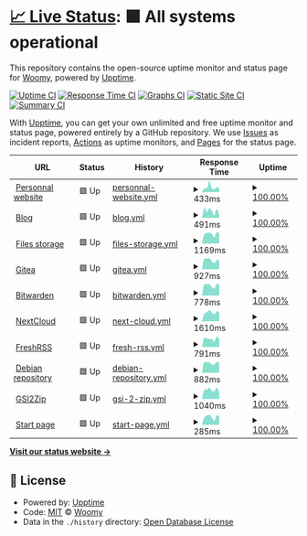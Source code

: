 # [📈 Live Status](https://status.woomy.ovh): <!--live status--> **🟩 All systems operational**

This repository contains the open-source uptime monitor and status page for [Woomy](https://woomy.ovh), powered by [Upptime](https://github.com/upptime/upptime).

[![Uptime CI](https://github.com/woomymy/status/workflows/Uptime%20CI/badge.svg)](https://github.com/woomymy/status/actions?query=workflow%3A%22Uptime+CI%22)
[![Response Time CI](https://github.com/woomymy/status/workflows/Response%20Time%20CI/badge.svg)](https://github.com/woomymy/status/actions?query=workflow%3A%22Response+Time+CI%22)
[![Graphs CI](https://github.com/woomymy/status/workflows/Graphs%20CI/badge.svg)](https://github.com/woomymy/status/actions?query=workflow%3A%22Graphs+CI%22)
[![Static Site CI](https://github.com/woomymy/status/workflows/Static%20Site%20CI/badge.svg)](https://github.com/woomymy/status/actions?query=workflow%3A%22Static+Site+CI%22)
[![Summary CI](https://github.com/woomymy/status/workflows/Summary%20CI/badge.svg)](https://github.com/woomymy/status/actions?query=workflow%3A%22Summary+CI%22)

With [Upptime](https://upptime.js.org), you can get your own unlimited and free uptime monitor and status page, powered entirely by a GitHub repository. We use [Issues](https://github.com/woomymy/status/issues) as incident reports, [Actions](https://github.com/woomymy/status/actions) as uptime monitors, and [Pages](https://status.woomy.ovh) for the status page.

<!--start: status pages-->
<!-- This summary is generated by Upptime (https://github.com/upptime/upptime) -->
<!-- Do not edit this manually, your changes will be overwritten -->
<!-- prettier-ignore -->
| URL | Status | History | Response Time | Uptime |
| --- | ------ | ------- | ------------- | ------ |
| <img alt="" src="https://favicons.githubusercontent.com/woomy.ovh" height="13"> [Personnal website](https://woomy.ovh) | 🟩 Up | [personnal-website.yml](https://github.com/Woomymy/status/commits/HEAD/history/personnal-website.yml) | <details><summary><img alt="Response time graph" src="./graphs/personnal-website/response-time-week.png" height="20"> 433ms</summary><br><a href="https://status.woomy.ovh/history/personnal-website"><img alt="Response time 306" src="https://img.shields.io/endpoint?url=https%3A%2F%2Fraw.githubusercontent.com%2FWoomymy%2Fstatus%2FHEAD%2Fapi%2Fpersonnal-website%2Fresponse-time.json"></a><br><a href="https://status.woomy.ovh/history/personnal-website"><img alt="24-hour response time 433" src="https://img.shields.io/endpoint?url=https%3A%2F%2Fraw.githubusercontent.com%2FWoomymy%2Fstatus%2FHEAD%2Fapi%2Fpersonnal-website%2Fresponse-time-day.json"></a><br><a href="https://status.woomy.ovh/history/personnal-website"><img alt="7-day response time 433" src="https://img.shields.io/endpoint?url=https%3A%2F%2Fraw.githubusercontent.com%2FWoomymy%2Fstatus%2FHEAD%2Fapi%2Fpersonnal-website%2Fresponse-time-week.json"></a><br><a href="https://status.woomy.ovh/history/personnal-website"><img alt="30-day response time 433" src="https://img.shields.io/endpoint?url=https%3A%2F%2Fraw.githubusercontent.com%2FWoomymy%2Fstatus%2FHEAD%2Fapi%2Fpersonnal-website%2Fresponse-time-month.json"></a><br><a href="https://status.woomy.ovh/history/personnal-website"><img alt="1-year response time 306" src="https://img.shields.io/endpoint?url=https%3A%2F%2Fraw.githubusercontent.com%2FWoomymy%2Fstatus%2FHEAD%2Fapi%2Fpersonnal-website%2Fresponse-time-year.json"></a></details> | <details><summary><a href="https://status.woomy.ovh/history/personnal-website">100.00%</a></summary><a href="https://status.woomy.ovh/history/personnal-website"><img alt="All-time uptime 100.00%" src="https://img.shields.io/endpoint?url=https%3A%2F%2Fraw.githubusercontent.com%2FWoomymy%2Fstatus%2FHEAD%2Fapi%2Fpersonnal-website%2Fuptime.json"></a><br><a href="https://status.woomy.ovh/history/personnal-website"><img alt="24-hour uptime 100.00%" src="https://img.shields.io/endpoint?url=https%3A%2F%2Fraw.githubusercontent.com%2FWoomymy%2Fstatus%2FHEAD%2Fapi%2Fpersonnal-website%2Fuptime-day.json"></a><br><a href="https://status.woomy.ovh/history/personnal-website"><img alt="7-day uptime 100.00%" src="https://img.shields.io/endpoint?url=https%3A%2F%2Fraw.githubusercontent.com%2FWoomymy%2Fstatus%2FHEAD%2Fapi%2Fpersonnal-website%2Fuptime-week.json"></a><br><a href="https://status.woomy.ovh/history/personnal-website"><img alt="30-day uptime 100.00%" src="https://img.shields.io/endpoint?url=https%3A%2F%2Fraw.githubusercontent.com%2FWoomymy%2Fstatus%2FHEAD%2Fapi%2Fpersonnal-website%2Fuptime-month.json"></a><br><a href="https://status.woomy.ovh/history/personnal-website"><img alt="1-year uptime 100.00%" src="https://img.shields.io/endpoint?url=https%3A%2F%2Fraw.githubusercontent.com%2FWoomymy%2Fstatus%2FHEAD%2Fapi%2Fpersonnal-website%2Fuptime-year.json"></a></details>
| <img alt="" src="https://favicons.githubusercontent.com/blog.woomy.ovh" height="13"> [Blog](https://blog.woomy.ovh) | 🟩 Up | [blog.yml](https://github.com/Woomymy/status/commits/HEAD/history/blog.yml) | <details><summary><img alt="Response time graph" src="./graphs/blog/response-time-week.png" height="20"> 491ms</summary><br><a href="https://status.woomy.ovh/history/blog"><img alt="Response time 311" src="https://img.shields.io/endpoint?url=https%3A%2F%2Fraw.githubusercontent.com%2FWoomymy%2Fstatus%2FHEAD%2Fapi%2Fblog%2Fresponse-time.json"></a><br><a href="https://status.woomy.ovh/history/blog"><img alt="24-hour response time 491" src="https://img.shields.io/endpoint?url=https%3A%2F%2Fraw.githubusercontent.com%2FWoomymy%2Fstatus%2FHEAD%2Fapi%2Fblog%2Fresponse-time-day.json"></a><br><a href="https://status.woomy.ovh/history/blog"><img alt="7-day response time 491" src="https://img.shields.io/endpoint?url=https%3A%2F%2Fraw.githubusercontent.com%2FWoomymy%2Fstatus%2FHEAD%2Fapi%2Fblog%2Fresponse-time-week.json"></a><br><a href="https://status.woomy.ovh/history/blog"><img alt="30-day response time 491" src="https://img.shields.io/endpoint?url=https%3A%2F%2Fraw.githubusercontent.com%2FWoomymy%2Fstatus%2FHEAD%2Fapi%2Fblog%2Fresponse-time-month.json"></a><br><a href="https://status.woomy.ovh/history/blog"><img alt="1-year response time 311" src="https://img.shields.io/endpoint?url=https%3A%2F%2Fraw.githubusercontent.com%2FWoomymy%2Fstatus%2FHEAD%2Fapi%2Fblog%2Fresponse-time-year.json"></a></details> | <details><summary><a href="https://status.woomy.ovh/history/blog">100.00%</a></summary><a href="https://status.woomy.ovh/history/blog"><img alt="All-time uptime 100.00%" src="https://img.shields.io/endpoint?url=https%3A%2F%2Fraw.githubusercontent.com%2FWoomymy%2Fstatus%2FHEAD%2Fapi%2Fblog%2Fuptime.json"></a><br><a href="https://status.woomy.ovh/history/blog"><img alt="24-hour uptime 100.00%" src="https://img.shields.io/endpoint?url=https%3A%2F%2Fraw.githubusercontent.com%2FWoomymy%2Fstatus%2FHEAD%2Fapi%2Fblog%2Fuptime-day.json"></a><br><a href="https://status.woomy.ovh/history/blog"><img alt="7-day uptime 100.00%" src="https://img.shields.io/endpoint?url=https%3A%2F%2Fraw.githubusercontent.com%2FWoomymy%2Fstatus%2FHEAD%2Fapi%2Fblog%2Fuptime-week.json"></a><br><a href="https://status.woomy.ovh/history/blog"><img alt="30-day uptime 100.00%" src="https://img.shields.io/endpoint?url=https%3A%2F%2Fraw.githubusercontent.com%2FWoomymy%2Fstatus%2FHEAD%2Fapi%2Fblog%2Fuptime-month.json"></a><br><a href="https://status.woomy.ovh/history/blog"><img alt="1-year uptime 100.00%" src="https://img.shields.io/endpoint?url=https%3A%2F%2Fraw.githubusercontent.com%2FWoomymy%2Fstatus%2FHEAD%2Fapi%2Fblog%2Fuptime-year.json"></a></details>
| <img alt="" src="https://favicons.githubusercontent.com/files.woomy.ovh" height="13"> [Files storage](https://files.woomy.ovh) | 🟩 Up | [files-storage.yml](https://github.com/Woomymy/status/commits/HEAD/history/files-storage.yml) | <details><summary><img alt="Response time graph" src="./graphs/files-storage/response-time-week.png" height="20"> 1169ms</summary><br><a href="https://status.woomy.ovh/history/files-storage"><img alt="Response time 1029" src="https://img.shields.io/endpoint?url=https%3A%2F%2Fraw.githubusercontent.com%2FWoomymy%2Fstatus%2FHEAD%2Fapi%2Ffiles-storage%2Fresponse-time.json"></a><br><a href="https://status.woomy.ovh/history/files-storage"><img alt="24-hour response time 1169" src="https://img.shields.io/endpoint?url=https%3A%2F%2Fraw.githubusercontent.com%2FWoomymy%2Fstatus%2FHEAD%2Fapi%2Ffiles-storage%2Fresponse-time-day.json"></a><br><a href="https://status.woomy.ovh/history/files-storage"><img alt="7-day response time 1169" src="https://img.shields.io/endpoint?url=https%3A%2F%2Fraw.githubusercontent.com%2FWoomymy%2Fstatus%2FHEAD%2Fapi%2Ffiles-storage%2Fresponse-time-week.json"></a><br><a href="https://status.woomy.ovh/history/files-storage"><img alt="30-day response time 1169" src="https://img.shields.io/endpoint?url=https%3A%2F%2Fraw.githubusercontent.com%2FWoomymy%2Fstatus%2FHEAD%2Fapi%2Ffiles-storage%2Fresponse-time-month.json"></a><br><a href="https://status.woomy.ovh/history/files-storage"><img alt="1-year response time 1029" src="https://img.shields.io/endpoint?url=https%3A%2F%2Fraw.githubusercontent.com%2FWoomymy%2Fstatus%2FHEAD%2Fapi%2Ffiles-storage%2Fresponse-time-year.json"></a></details> | <details><summary><a href="https://status.woomy.ovh/history/files-storage">100.00%</a></summary><a href="https://status.woomy.ovh/history/files-storage"><img alt="All-time uptime 99.94%" src="https://img.shields.io/endpoint?url=https%3A%2F%2Fraw.githubusercontent.com%2FWoomymy%2Fstatus%2FHEAD%2Fapi%2Ffiles-storage%2Fuptime.json"></a><br><a href="https://status.woomy.ovh/history/files-storage"><img alt="24-hour uptime 100.00%" src="https://img.shields.io/endpoint?url=https%3A%2F%2Fraw.githubusercontent.com%2FWoomymy%2Fstatus%2FHEAD%2Fapi%2Ffiles-storage%2Fuptime-day.json"></a><br><a href="https://status.woomy.ovh/history/files-storage"><img alt="7-day uptime 100.00%" src="https://img.shields.io/endpoint?url=https%3A%2F%2Fraw.githubusercontent.com%2FWoomymy%2Fstatus%2FHEAD%2Fapi%2Ffiles-storage%2Fuptime-week.json"></a><br><a href="https://status.woomy.ovh/history/files-storage"><img alt="30-day uptime 100.00%" src="https://img.shields.io/endpoint?url=https%3A%2F%2Fraw.githubusercontent.com%2FWoomymy%2Fstatus%2FHEAD%2Fapi%2Ffiles-storage%2Fuptime-month.json"></a><br><a href="https://status.woomy.ovh/history/files-storage"><img alt="1-year uptime 99.94%" src="https://img.shields.io/endpoint?url=https%3A%2F%2Fraw.githubusercontent.com%2FWoomymy%2Fstatus%2FHEAD%2Fapi%2Ffiles-storage%2Fuptime-year.json"></a></details>
| <img alt="" src="https://favicons.githubusercontent.com/gitea.woomy.ovh" height="13"> [Gitea](https://gitea.woomy.ovh) | 🟩 Up | [gitea.yml](https://github.com/Woomymy/status/commits/HEAD/history/gitea.yml) | <details><summary><img alt="Response time graph" src="./graphs/gitea/response-time-week.png" height="20"> 927ms</summary><br><a href="https://status.woomy.ovh/history/gitea"><img alt="Response time 795" src="https://img.shields.io/endpoint?url=https%3A%2F%2Fraw.githubusercontent.com%2FWoomymy%2Fstatus%2FHEAD%2Fapi%2Fgitea%2Fresponse-time.json"></a><br><a href="https://status.woomy.ovh/history/gitea"><img alt="24-hour response time 927" src="https://img.shields.io/endpoint?url=https%3A%2F%2Fraw.githubusercontent.com%2FWoomymy%2Fstatus%2FHEAD%2Fapi%2Fgitea%2Fresponse-time-day.json"></a><br><a href="https://status.woomy.ovh/history/gitea"><img alt="7-day response time 927" src="https://img.shields.io/endpoint?url=https%3A%2F%2Fraw.githubusercontent.com%2FWoomymy%2Fstatus%2FHEAD%2Fapi%2Fgitea%2Fresponse-time-week.json"></a><br><a href="https://status.woomy.ovh/history/gitea"><img alt="30-day response time 927" src="https://img.shields.io/endpoint?url=https%3A%2F%2Fraw.githubusercontent.com%2FWoomymy%2Fstatus%2FHEAD%2Fapi%2Fgitea%2Fresponse-time-month.json"></a><br><a href="https://status.woomy.ovh/history/gitea"><img alt="1-year response time 795" src="https://img.shields.io/endpoint?url=https%3A%2F%2Fraw.githubusercontent.com%2FWoomymy%2Fstatus%2FHEAD%2Fapi%2Fgitea%2Fresponse-time-year.json"></a></details> | <details><summary><a href="https://status.woomy.ovh/history/gitea">100.00%</a></summary><a href="https://status.woomy.ovh/history/gitea"><img alt="All-time uptime 99.91%" src="https://img.shields.io/endpoint?url=https%3A%2F%2Fraw.githubusercontent.com%2FWoomymy%2Fstatus%2FHEAD%2Fapi%2Fgitea%2Fuptime.json"></a><br><a href="https://status.woomy.ovh/history/gitea"><img alt="24-hour uptime 100.00%" src="https://img.shields.io/endpoint?url=https%3A%2F%2Fraw.githubusercontent.com%2FWoomymy%2Fstatus%2FHEAD%2Fapi%2Fgitea%2Fuptime-day.json"></a><br><a href="https://status.woomy.ovh/history/gitea"><img alt="7-day uptime 100.00%" src="https://img.shields.io/endpoint?url=https%3A%2F%2Fraw.githubusercontent.com%2FWoomymy%2Fstatus%2FHEAD%2Fapi%2Fgitea%2Fuptime-week.json"></a><br><a href="https://status.woomy.ovh/history/gitea"><img alt="30-day uptime 100.00%" src="https://img.shields.io/endpoint?url=https%3A%2F%2Fraw.githubusercontent.com%2FWoomymy%2Fstatus%2FHEAD%2Fapi%2Fgitea%2Fuptime-month.json"></a><br><a href="https://status.woomy.ovh/history/gitea"><img alt="1-year uptime 99.91%" src="https://img.shields.io/endpoint?url=https%3A%2F%2Fraw.githubusercontent.com%2FWoomymy%2Fstatus%2FHEAD%2Fapi%2Fgitea%2Fuptime-year.json"></a></details>
| <img alt="" src="https://favicons.githubusercontent.com/bitwarden.woomy.ovh" height="13"> [Bitwarden](https://bitwarden.woomy.ovh) | 🟩 Up | [bitwarden.yml](https://github.com/Woomymy/status/commits/HEAD/history/bitwarden.yml) | <details><summary><img alt="Response time graph" src="./graphs/bitwarden/response-time-week.png" height="20"> 778ms</summary><br><a href="https://status.woomy.ovh/history/bitwarden"><img alt="Response time 689" src="https://img.shields.io/endpoint?url=https%3A%2F%2Fraw.githubusercontent.com%2FWoomymy%2Fstatus%2FHEAD%2Fapi%2Fbitwarden%2Fresponse-time.json"></a><br><a href="https://status.woomy.ovh/history/bitwarden"><img alt="24-hour response time 778" src="https://img.shields.io/endpoint?url=https%3A%2F%2Fraw.githubusercontent.com%2FWoomymy%2Fstatus%2FHEAD%2Fapi%2Fbitwarden%2Fresponse-time-day.json"></a><br><a href="https://status.woomy.ovh/history/bitwarden"><img alt="7-day response time 778" src="https://img.shields.io/endpoint?url=https%3A%2F%2Fraw.githubusercontent.com%2FWoomymy%2Fstatus%2FHEAD%2Fapi%2Fbitwarden%2Fresponse-time-week.json"></a><br><a href="https://status.woomy.ovh/history/bitwarden"><img alt="30-day response time 778" src="https://img.shields.io/endpoint?url=https%3A%2F%2Fraw.githubusercontent.com%2FWoomymy%2Fstatus%2FHEAD%2Fapi%2Fbitwarden%2Fresponse-time-month.json"></a><br><a href="https://status.woomy.ovh/history/bitwarden"><img alt="1-year response time 689" src="https://img.shields.io/endpoint?url=https%3A%2F%2Fraw.githubusercontent.com%2FWoomymy%2Fstatus%2FHEAD%2Fapi%2Fbitwarden%2Fresponse-time-year.json"></a></details> | <details><summary><a href="https://status.woomy.ovh/history/bitwarden">100.00%</a></summary><a href="https://status.woomy.ovh/history/bitwarden"><img alt="All-time uptime 99.94%" src="https://img.shields.io/endpoint?url=https%3A%2F%2Fraw.githubusercontent.com%2FWoomymy%2Fstatus%2FHEAD%2Fapi%2Fbitwarden%2Fuptime.json"></a><br><a href="https://status.woomy.ovh/history/bitwarden"><img alt="24-hour uptime 100.00%" src="https://img.shields.io/endpoint?url=https%3A%2F%2Fraw.githubusercontent.com%2FWoomymy%2Fstatus%2FHEAD%2Fapi%2Fbitwarden%2Fuptime-day.json"></a><br><a href="https://status.woomy.ovh/history/bitwarden"><img alt="7-day uptime 100.00%" src="https://img.shields.io/endpoint?url=https%3A%2F%2Fraw.githubusercontent.com%2FWoomymy%2Fstatus%2FHEAD%2Fapi%2Fbitwarden%2Fuptime-week.json"></a><br><a href="https://status.woomy.ovh/history/bitwarden"><img alt="30-day uptime 100.00%" src="https://img.shields.io/endpoint?url=https%3A%2F%2Fraw.githubusercontent.com%2FWoomymy%2Fstatus%2FHEAD%2Fapi%2Fbitwarden%2Fuptime-month.json"></a><br><a href="https://status.woomy.ovh/history/bitwarden"><img alt="1-year uptime 99.94%" src="https://img.shields.io/endpoint?url=https%3A%2F%2Fraw.githubusercontent.com%2FWoomymy%2Fstatus%2FHEAD%2Fapi%2Fbitwarden%2Fuptime-year.json"></a></details>
| <img alt="" src="https://favicons.githubusercontent.com/nextcloud.woomy.ovh" height="13"> [NextCloud](https://nextcloud.woomy.ovh) | 🟩 Up | [next-cloud.yml](https://github.com/Woomymy/status/commits/HEAD/history/next-cloud.yml) | <details><summary><img alt="Response time graph" src="./graphs/next-cloud/response-time-week.png" height="20"> 1610ms</summary><br><a href="https://status.woomy.ovh/history/next-cloud"><img alt="Response time 2113" src="https://img.shields.io/endpoint?url=https%3A%2F%2Fraw.githubusercontent.com%2FWoomymy%2Fstatus%2FHEAD%2Fapi%2Fnext-cloud%2Fresponse-time.json"></a><br><a href="https://status.woomy.ovh/history/next-cloud"><img alt="24-hour response time 1610" src="https://img.shields.io/endpoint?url=https%3A%2F%2Fraw.githubusercontent.com%2FWoomymy%2Fstatus%2FHEAD%2Fapi%2Fnext-cloud%2Fresponse-time-day.json"></a><br><a href="https://status.woomy.ovh/history/next-cloud"><img alt="7-day response time 1610" src="https://img.shields.io/endpoint?url=https%3A%2F%2Fraw.githubusercontent.com%2FWoomymy%2Fstatus%2FHEAD%2Fapi%2Fnext-cloud%2Fresponse-time-week.json"></a><br><a href="https://status.woomy.ovh/history/next-cloud"><img alt="30-day response time 1610" src="https://img.shields.io/endpoint?url=https%3A%2F%2Fraw.githubusercontent.com%2FWoomymy%2Fstatus%2FHEAD%2Fapi%2Fnext-cloud%2Fresponse-time-month.json"></a><br><a href="https://status.woomy.ovh/history/next-cloud"><img alt="1-year response time 2113" src="https://img.shields.io/endpoint?url=https%3A%2F%2Fraw.githubusercontent.com%2FWoomymy%2Fstatus%2FHEAD%2Fapi%2Fnext-cloud%2Fresponse-time-year.json"></a></details> | <details><summary><a href="https://status.woomy.ovh/history/next-cloud">100.00%</a></summary><a href="https://status.woomy.ovh/history/next-cloud"><img alt="All-time uptime 99.94%" src="https://img.shields.io/endpoint?url=https%3A%2F%2Fraw.githubusercontent.com%2FWoomymy%2Fstatus%2FHEAD%2Fapi%2Fnext-cloud%2Fuptime.json"></a><br><a href="https://status.woomy.ovh/history/next-cloud"><img alt="24-hour uptime 100.00%" src="https://img.shields.io/endpoint?url=https%3A%2F%2Fraw.githubusercontent.com%2FWoomymy%2Fstatus%2FHEAD%2Fapi%2Fnext-cloud%2Fuptime-day.json"></a><br><a href="https://status.woomy.ovh/history/next-cloud"><img alt="7-day uptime 100.00%" src="https://img.shields.io/endpoint?url=https%3A%2F%2Fraw.githubusercontent.com%2FWoomymy%2Fstatus%2FHEAD%2Fapi%2Fnext-cloud%2Fuptime-week.json"></a><br><a href="https://status.woomy.ovh/history/next-cloud"><img alt="30-day uptime 100.00%" src="https://img.shields.io/endpoint?url=https%3A%2F%2Fraw.githubusercontent.com%2FWoomymy%2Fstatus%2FHEAD%2Fapi%2Fnext-cloud%2Fuptime-month.json"></a><br><a href="https://status.woomy.ovh/history/next-cloud"><img alt="1-year uptime 99.94%" src="https://img.shields.io/endpoint?url=https%3A%2F%2Fraw.githubusercontent.com%2FWoomymy%2Fstatus%2FHEAD%2Fapi%2Fnext-cloud%2Fuptime-year.json"></a></details>
| <img alt="" src="https://favicons.githubusercontent.com/rss.woomy.ovh" height="13"> [FreshRSS](https://rss.woomy.ovh) | 🟩 Up | [fresh-rss.yml](https://github.com/Woomymy/status/commits/HEAD/history/fresh-rss.yml) | <details><summary><img alt="Response time graph" src="./graphs/fresh-rss/response-time-week.png" height="20"> 791ms</summary><br><a href="https://status.woomy.ovh/history/fresh-rss"><img alt="Response time 664" src="https://img.shields.io/endpoint?url=https%3A%2F%2Fraw.githubusercontent.com%2FWoomymy%2Fstatus%2FHEAD%2Fapi%2Ffresh-rss%2Fresponse-time.json"></a><br><a href="https://status.woomy.ovh/history/fresh-rss"><img alt="24-hour response time 791" src="https://img.shields.io/endpoint?url=https%3A%2F%2Fraw.githubusercontent.com%2FWoomymy%2Fstatus%2FHEAD%2Fapi%2Ffresh-rss%2Fresponse-time-day.json"></a><br><a href="https://status.woomy.ovh/history/fresh-rss"><img alt="7-day response time 791" src="https://img.shields.io/endpoint?url=https%3A%2F%2Fraw.githubusercontent.com%2FWoomymy%2Fstatus%2FHEAD%2Fapi%2Ffresh-rss%2Fresponse-time-week.json"></a><br><a href="https://status.woomy.ovh/history/fresh-rss"><img alt="30-day response time 791" src="https://img.shields.io/endpoint?url=https%3A%2F%2Fraw.githubusercontent.com%2FWoomymy%2Fstatus%2FHEAD%2Fapi%2Ffresh-rss%2Fresponse-time-month.json"></a><br><a href="https://status.woomy.ovh/history/fresh-rss"><img alt="1-year response time 664" src="https://img.shields.io/endpoint?url=https%3A%2F%2Fraw.githubusercontent.com%2FWoomymy%2Fstatus%2FHEAD%2Fapi%2Ffresh-rss%2Fresponse-time-year.json"></a></details> | <details><summary><a href="https://status.woomy.ovh/history/fresh-rss">100.00%</a></summary><a href="https://status.woomy.ovh/history/fresh-rss"><img alt="All-time uptime 99.94%" src="https://img.shields.io/endpoint?url=https%3A%2F%2Fraw.githubusercontent.com%2FWoomymy%2Fstatus%2FHEAD%2Fapi%2Ffresh-rss%2Fuptime.json"></a><br><a href="https://status.woomy.ovh/history/fresh-rss"><img alt="24-hour uptime 100.00%" src="https://img.shields.io/endpoint?url=https%3A%2F%2Fraw.githubusercontent.com%2FWoomymy%2Fstatus%2FHEAD%2Fapi%2Ffresh-rss%2Fuptime-day.json"></a><br><a href="https://status.woomy.ovh/history/fresh-rss"><img alt="7-day uptime 100.00%" src="https://img.shields.io/endpoint?url=https%3A%2F%2Fraw.githubusercontent.com%2FWoomymy%2Fstatus%2FHEAD%2Fapi%2Ffresh-rss%2Fuptime-week.json"></a><br><a href="https://status.woomy.ovh/history/fresh-rss"><img alt="30-day uptime 100.00%" src="https://img.shields.io/endpoint?url=https%3A%2F%2Fraw.githubusercontent.com%2FWoomymy%2Fstatus%2FHEAD%2Fapi%2Ffresh-rss%2Fuptime-month.json"></a><br><a href="https://status.woomy.ovh/history/fresh-rss"><img alt="1-year uptime 99.94%" src="https://img.shields.io/endpoint?url=https%3A%2F%2Fraw.githubusercontent.com%2FWoomymy%2Fstatus%2FHEAD%2Fapi%2Ffresh-rss%2Fuptime-year.json"></a></details>
| <img alt="" src="https://favicons.githubusercontent.com/apt.woomy.ovh" height="13"> [Debian repository](https://apt.woomy.ovh) | 🟩 Up | [debian-repository.yml](https://github.com/Woomymy/status/commits/HEAD/history/debian-repository.yml) | <details><summary><img alt="Response time graph" src="./graphs/debian-repository/response-time-week.png" height="20"> 882ms</summary><br><a href="https://status.woomy.ovh/history/debian-repository"><img alt="Response time 607" src="https://img.shields.io/endpoint?url=https%3A%2F%2Fraw.githubusercontent.com%2FWoomymy%2Fstatus%2FHEAD%2Fapi%2Fdebian-repository%2Fresponse-time.json"></a><br><a href="https://status.woomy.ovh/history/debian-repository"><img alt="24-hour response time 882" src="https://img.shields.io/endpoint?url=https%3A%2F%2Fraw.githubusercontent.com%2FWoomymy%2Fstatus%2FHEAD%2Fapi%2Fdebian-repository%2Fresponse-time-day.json"></a><br><a href="https://status.woomy.ovh/history/debian-repository"><img alt="7-day response time 882" src="https://img.shields.io/endpoint?url=https%3A%2F%2Fraw.githubusercontent.com%2FWoomymy%2Fstatus%2FHEAD%2Fapi%2Fdebian-repository%2Fresponse-time-week.json"></a><br><a href="https://status.woomy.ovh/history/debian-repository"><img alt="30-day response time 882" src="https://img.shields.io/endpoint?url=https%3A%2F%2Fraw.githubusercontent.com%2FWoomymy%2Fstatus%2FHEAD%2Fapi%2Fdebian-repository%2Fresponse-time-month.json"></a><br><a href="https://status.woomy.ovh/history/debian-repository"><img alt="1-year response time 607" src="https://img.shields.io/endpoint?url=https%3A%2F%2Fraw.githubusercontent.com%2FWoomymy%2Fstatus%2FHEAD%2Fapi%2Fdebian-repository%2Fresponse-time-year.json"></a></details> | <details><summary><a href="https://status.woomy.ovh/history/debian-repository">100.00%</a></summary><a href="https://status.woomy.ovh/history/debian-repository"><img alt="All-time uptime 99.94%" src="https://img.shields.io/endpoint?url=https%3A%2F%2Fraw.githubusercontent.com%2FWoomymy%2Fstatus%2FHEAD%2Fapi%2Fdebian-repository%2Fuptime.json"></a><br><a href="https://status.woomy.ovh/history/debian-repository"><img alt="24-hour uptime 100.00%" src="https://img.shields.io/endpoint?url=https%3A%2F%2Fraw.githubusercontent.com%2FWoomymy%2Fstatus%2FHEAD%2Fapi%2Fdebian-repository%2Fuptime-day.json"></a><br><a href="https://status.woomy.ovh/history/debian-repository"><img alt="7-day uptime 100.00%" src="https://img.shields.io/endpoint?url=https%3A%2F%2Fraw.githubusercontent.com%2FWoomymy%2Fstatus%2FHEAD%2Fapi%2Fdebian-repository%2Fuptime-week.json"></a><br><a href="https://status.woomy.ovh/history/debian-repository"><img alt="30-day uptime 100.00%" src="https://img.shields.io/endpoint?url=https%3A%2F%2Fraw.githubusercontent.com%2FWoomymy%2Fstatus%2FHEAD%2Fapi%2Fdebian-repository%2Fuptime-month.json"></a><br><a href="https://status.woomy.ovh/history/debian-repository"><img alt="1-year uptime 99.94%" src="https://img.shields.io/endpoint?url=https%3A%2F%2Fraw.githubusercontent.com%2FWoomymy%2Fstatus%2FHEAD%2Fapi%2Fdebian-repository%2Fuptime-year.json"></a></details>
| <img alt="" src="https://favicons.githubusercontent.com/gsi2zip.woomy.ovh" height="13"> [GSI2Zip](https://gsi2zip.woomy.ovh) | 🟩 Up | [gsi-2-zip.yml](https://github.com/Woomymy/status/commits/HEAD/history/gsi-2-zip.yml) | <details><summary><img alt="Response time graph" src="./graphs/gsi-2-zip/response-time-week.png" height="20"> 1040ms</summary><br><a href="https://status.woomy.ovh/history/gsi-2-zip"><img alt="Response time 657" src="https://img.shields.io/endpoint?url=https%3A%2F%2Fraw.githubusercontent.com%2FWoomymy%2Fstatus%2FHEAD%2Fapi%2Fgsi-2-zip%2Fresponse-time.json"></a><br><a href="https://status.woomy.ovh/history/gsi-2-zip"><img alt="24-hour response time 1040" src="https://img.shields.io/endpoint?url=https%3A%2F%2Fraw.githubusercontent.com%2FWoomymy%2Fstatus%2FHEAD%2Fapi%2Fgsi-2-zip%2Fresponse-time-day.json"></a><br><a href="https://status.woomy.ovh/history/gsi-2-zip"><img alt="7-day response time 1040" src="https://img.shields.io/endpoint?url=https%3A%2F%2Fraw.githubusercontent.com%2FWoomymy%2Fstatus%2FHEAD%2Fapi%2Fgsi-2-zip%2Fresponse-time-week.json"></a><br><a href="https://status.woomy.ovh/history/gsi-2-zip"><img alt="30-day response time 1040" src="https://img.shields.io/endpoint?url=https%3A%2F%2Fraw.githubusercontent.com%2FWoomymy%2Fstatus%2FHEAD%2Fapi%2Fgsi-2-zip%2Fresponse-time-month.json"></a><br><a href="https://status.woomy.ovh/history/gsi-2-zip"><img alt="1-year response time 657" src="https://img.shields.io/endpoint?url=https%3A%2F%2Fraw.githubusercontent.com%2FWoomymy%2Fstatus%2FHEAD%2Fapi%2Fgsi-2-zip%2Fresponse-time-year.json"></a></details> | <details><summary><a href="https://status.woomy.ovh/history/gsi-2-zip">100.00%</a></summary><a href="https://status.woomy.ovh/history/gsi-2-zip"><img alt="All-time uptime 99.92%" src="https://img.shields.io/endpoint?url=https%3A%2F%2Fraw.githubusercontent.com%2FWoomymy%2Fstatus%2FHEAD%2Fapi%2Fgsi-2-zip%2Fuptime.json"></a><br><a href="https://status.woomy.ovh/history/gsi-2-zip"><img alt="24-hour uptime 100.00%" src="https://img.shields.io/endpoint?url=https%3A%2F%2Fraw.githubusercontent.com%2FWoomymy%2Fstatus%2FHEAD%2Fapi%2Fgsi-2-zip%2Fuptime-day.json"></a><br><a href="https://status.woomy.ovh/history/gsi-2-zip"><img alt="7-day uptime 100.00%" src="https://img.shields.io/endpoint?url=https%3A%2F%2Fraw.githubusercontent.com%2FWoomymy%2Fstatus%2FHEAD%2Fapi%2Fgsi-2-zip%2Fuptime-week.json"></a><br><a href="https://status.woomy.ovh/history/gsi-2-zip"><img alt="30-day uptime 100.00%" src="https://img.shields.io/endpoint?url=https%3A%2F%2Fraw.githubusercontent.com%2FWoomymy%2Fstatus%2FHEAD%2Fapi%2Fgsi-2-zip%2Fuptime-month.json"></a><br><a href="https://status.woomy.ovh/history/gsi-2-zip"><img alt="1-year uptime 99.92%" src="https://img.shields.io/endpoint?url=https%3A%2F%2Fraw.githubusercontent.com%2FWoomymy%2Fstatus%2FHEAD%2Fapi%2Fgsi-2-zip%2Fuptime-year.json"></a></details>
| <img alt="" src="https://favicons.githubusercontent.com/start.woomy.ovh" height="13"> [Start page](https://start.woomy.ovh) | 🟩 Up | [start-page.yml](https://github.com/Woomymy/status/commits/HEAD/history/start-page.yml) | <details><summary><img alt="Response time graph" src="./graphs/start-page/response-time-week.png" height="20"> 285ms</summary><br><a href="https://status.woomy.ovh/history/start-page"><img alt="Response time 238" src="https://img.shields.io/endpoint?url=https%3A%2F%2Fraw.githubusercontent.com%2FWoomymy%2Fstatus%2FHEAD%2Fapi%2Fstart-page%2Fresponse-time.json"></a><br><a href="https://status.woomy.ovh/history/start-page"><img alt="24-hour response time 285" src="https://img.shields.io/endpoint?url=https%3A%2F%2Fraw.githubusercontent.com%2FWoomymy%2Fstatus%2FHEAD%2Fapi%2Fstart-page%2Fresponse-time-day.json"></a><br><a href="https://status.woomy.ovh/history/start-page"><img alt="7-day response time 285" src="https://img.shields.io/endpoint?url=https%3A%2F%2Fraw.githubusercontent.com%2FWoomymy%2Fstatus%2FHEAD%2Fapi%2Fstart-page%2Fresponse-time-week.json"></a><br><a href="https://status.woomy.ovh/history/start-page"><img alt="30-day response time 285" src="https://img.shields.io/endpoint?url=https%3A%2F%2Fraw.githubusercontent.com%2FWoomymy%2Fstatus%2FHEAD%2Fapi%2Fstart-page%2Fresponse-time-month.json"></a><br><a href="https://status.woomy.ovh/history/start-page"><img alt="1-year response time 238" src="https://img.shields.io/endpoint?url=https%3A%2F%2Fraw.githubusercontent.com%2FWoomymy%2Fstatus%2FHEAD%2Fapi%2Fstart-page%2Fresponse-time-year.json"></a></details> | <details><summary><a href="https://status.woomy.ovh/history/start-page">100.00%</a></summary><a href="https://status.woomy.ovh/history/start-page"><img alt="All-time uptime 100.00%" src="https://img.shields.io/endpoint?url=https%3A%2F%2Fraw.githubusercontent.com%2FWoomymy%2Fstatus%2FHEAD%2Fapi%2Fstart-page%2Fuptime.json"></a><br><a href="https://status.woomy.ovh/history/start-page"><img alt="24-hour uptime 100.00%" src="https://img.shields.io/endpoint?url=https%3A%2F%2Fraw.githubusercontent.com%2FWoomymy%2Fstatus%2FHEAD%2Fapi%2Fstart-page%2Fuptime-day.json"></a><br><a href="https://status.woomy.ovh/history/start-page"><img alt="7-day uptime 100.00%" src="https://img.shields.io/endpoint?url=https%3A%2F%2Fraw.githubusercontent.com%2FWoomymy%2Fstatus%2FHEAD%2Fapi%2Fstart-page%2Fuptime-week.json"></a><br><a href="https://status.woomy.ovh/history/start-page"><img alt="30-day uptime 100.00%" src="https://img.shields.io/endpoint?url=https%3A%2F%2Fraw.githubusercontent.com%2FWoomymy%2Fstatus%2FHEAD%2Fapi%2Fstart-page%2Fuptime-month.json"></a><br><a href="https://status.woomy.ovh/history/start-page"><img alt="1-year uptime 100.00%" src="https://img.shields.io/endpoint?url=https%3A%2F%2Fraw.githubusercontent.com%2FWoomymy%2Fstatus%2FHEAD%2Fapi%2Fstart-page%2Fuptime-year.json"></a></details>

<!--end: status pages-->

[**Visit our status website →**](https://status.woomy.ovh)

## 📄 License

- Powered by: [Upptime](https://github.com/upptime/upptime)
- Code: [MIT](./LICENSE) © [Woomy](https://woomy.ovh)
- Data in the `./history` directory: [Open Database License](https://opendatacommons.org/licenses/odbl/1-0/)
